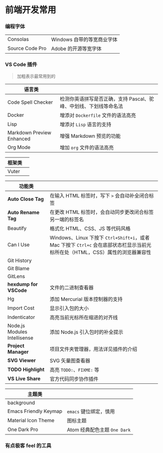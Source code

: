 # 前端开发常用

### 编程字体

| | |
|--|--|
| Consolas | Windows 自带的等宽商业字体 |
| Source Code Pro | Adobe 的开源等宽字体 |

### VS Code 插件

> 加粗表示最常用到的

| 语言类 |  |
|--|--|
| Code Spell Checker  | 检测你英语拼写是否正确，支持 Pascal、驼峰、中划线、下划线等命名法 |
| Docker | 增添对 `Dockerfile` 文件的语法高亮 |
| Lisp | 增添对 `Lisp` 语言的支持 |
| Markdown Preview Enhanced | 增强 Markdown 预览的功能 |
| Org Mode | 增加 `org` 文件的语法高亮 |

| 框架类 |  |
|--|--|
| Vuter |  |

| 功能类 |  |
|--|--| 
| **Auto Close Tag** | 在输入 HTML 标签时，写下 `>` 会自动补全闭合标签 |
| **Auto Rename Tag** | 在更改 HTML 标签时，会自动同步更改闭合标签另一端的标签名 |
| Beautify | 格式化 HTML、CSS、JS 等代码风格 |
| Can I Use | Windows、Linux 下按下 `Ctrl+Shift+i`，或者 Mac 下按下 `Ctrl+c` 会在底部状态栏显示当前光标所在处（HTML，CSS）属性的浏览器兼容性 |
| Git History | |
| Git Blame | |
| GitLens | |
| **hexdump for VSCode** | 文件的二进制查看器 |
| Hg | 添加 Mercurial 版本控制器的支持 |
| Import Cost | 显示引入包的大小 |
| Indenticator | 高亮当前光标所在缩进的对齐线 |
| Node.js Modules Intellisense | 添加 Node.js 引入包时的补全提示 |
| **Project Manager** | 项目文件夹管理器，用法详见插件的介绍 |
| **SVG Viewer** | SVG 矢量图查看器 |
| **TODO Highlight** | 高亮 `TODO:`、`FIXME:` 等 |
| **VS Live Share** | 官方代码同步协作插件 |


| 主题类 |  |
|--|--|
| background |  |
| Emacs Friendly Keymap | `emacs` 键位绑定，慎用 |
| Material Icon Theme | 图标主题 |
| One Dark Pro | Atom 经典配色主题 `One Dark` |


### 有点极客 feel 的工具

